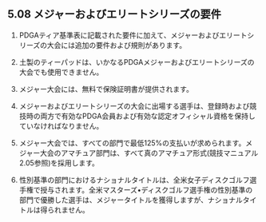 ## 5.08 メジャーおよびエリートシリーズの要件

1. PDGAティア基準表に記載された要件に加えて、メジャーおよびエリートシリーズの大会には追加の要件および規則があります。

1. 土製のティーパッドは、いかなるPDGAメジャーおよびエリートシリーズの大会でも使用できません。

1. メジャー大会には、無料で保険証明書が提供されます。

1. メジャーおよびエリートシリーズの大会に出場する選手は、登録時および競技時の両方で有効なPDGA会員および有効な認定オフィシャル資格を保持していなければなりません。

1. メジャー大会では、すべての部門で最低125%の支払いが求められます。メジャー大会のアマチュア部門は、すべて真のアマチュア形式(競技マニュアル2.05参照)を採用します。

1. 性別基準の部門におけるナショナルタイトルは、全米女子ディスクゴルフ選手権で授与されます。全米マスターズ•ディスクゴルフ選手権の性別基準の部門で優勝した選手は、メジャータイトルを獲得しますが、ナショナルタイトルは得られません。
